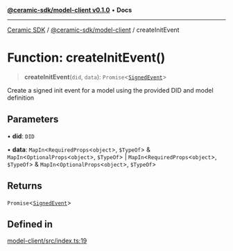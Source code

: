 [**@ceramic-sdk/model-client v0.1.0**](../README.md) • **Docs**

***

[Ceramic SDK](../../../README.md) / [@ceramic-sdk/model-client](../README.md) / createInitEvent

# Function: createInitEvent()

> **createInitEvent**(`did`, `data`): `Promise`\<[`SignedEvent`](../../events/type-aliases/SignedEvent.md)\>

Create a signed init event for a model using the provided DID and model definition

## Parameters

• **did**: `DID`

• **data**: `MapIn`\<`RequiredProps`\<`object`\>, `$TypeOf`\> & `MapIn`\<`OptionalProps`\<`object`\>, `$TypeOf`\> \| `MapIn`\<`RequiredProps`\<`object`\>, `$TypeOf`\> & `MapIn`\<`OptionalProps`\<`object`\>, `$TypeOf`\>

## Returns

`Promise`\<[`SignedEvent`](../../events/type-aliases/SignedEvent.md)\>

## Defined in

[model-client/src/index.ts:19](https://github.com/ceramicstudio/ceramic-sdk/blob/2df74ee449b4c48a3a1f531066c64854fe2dc5dd/packages/model-client/src/index.ts#L19)
